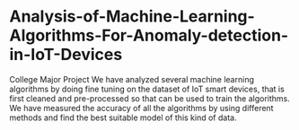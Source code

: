# Analysis-of-Machine-Learning-Algorithms-For-Anomaly-detection-in-IoT-Devices
College Major Project
We have analyzed several machine learning algorithms by doing fine tuning on the dataset of IoT smart devices, that is first cleaned and pre-processed so that can be used to train the algorithms. We have measured the accuracy of all the algorithms by using different methods and find the best suitable model of this kind of data.
